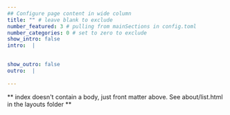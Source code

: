 ```yaml
---
## Configure page content in wide column
title: "" # leave blank to exclude
number_featured: 3 # pulling from mainSections in config.toml
number_categories: 0 # set to zero to exclude
show_intro: false
intro:  |

  
show_outro: false
outro:  |
 
---
```


** index doesn't contain a body, just front matter above.
See about/list.html in the layouts folder **
